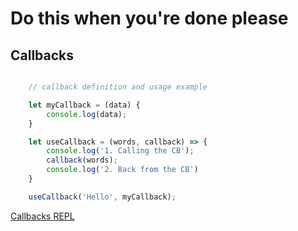 # Do this when you're done please

## Callbacks

```Javascript

    // callback definition and usage example

    let myCallback = (data) {
        console.log(data);
    }

    let useCallback = (words, callback) => {
        console.log('1. Calling the CB');
        callback(words);
        console.log('2. Back from the CB')
    }

    useCallback('Hello', myCallback);
```

[Callbacks REPL](https://replit.com/@shadowdraco/Callbacks401Prework#index.js)
